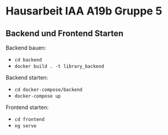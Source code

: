 # Hausarbeit IAA A19b Gruppe 5

## Backend und Frontend Starten

Backend bauen:

- `cd backend`
- `docker build . -t library_backend`

Backend starten:

- `cd docker-compose/backend`
- `docker-compose up`

Frontend starten:

- `cd frontend`
- `ng serve`
